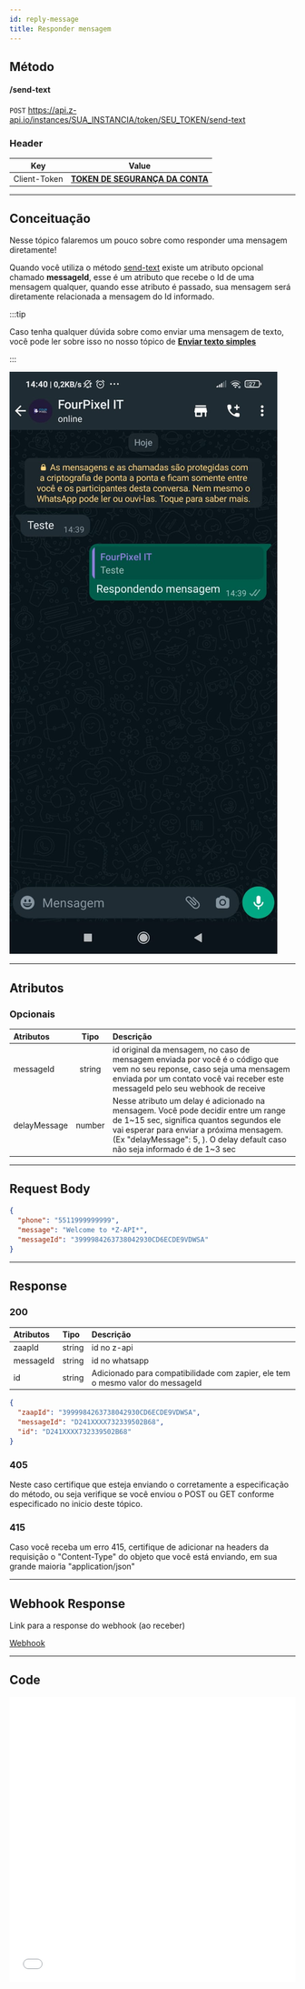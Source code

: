 ```yaml
---
id: reply-message
title: Responder mensagem
---
```


## Método

#### /send-text

`POST` https://api.z-api.io/instances/SUA_INSTANCIA/token/SEU_TOKEN/send-text

### Header

|      Key       |            Value            |
| :------------: |     :-----------------:     |
|  Client-Token  | **[TOKEN DE SEGURANÇA DA CONTA](https://developer.z-api.io/security/client-token)** |
---

## Conceituação

Nesse tópico falaremos um pouco sobre como responder uma mensagem diretamente!

Quando você utiliza o método [send-text](send-message-text) existe um atributo opcional chamado **messageId**, esse é um atributo que recebe o Id de uma mensagem qualquer, quando esse atributo é passado, sua mensagem será diretamente relacionada a mensagem do Id informado.

:::tip

Caso tenha qualquer dúvida sobre como enviar uma mensagem de texto, você pode ler sobre isso no nosso tópico de [**Enviar texto simples**](send-message-text)

:::

![image](../../img/reply-message.jpeg)

---

## Atributos

### Opcionais

| Atributos | Tipo | Descrição |
| :-- | :-: | :-- |
| messageId | string | id original da mensagem, no caso de mensagem enviada por você é o código que vem no seu reponse, caso seja uma mensagem enviada por um contato você vai receber este messageId pelo seu webhook de receive |
| delayMessage | number | Nesse atributo um delay é adicionado na mensagem. Você pode decidir entre um range de 1~15 sec, significa quantos segundos ele vai esperar para enviar a próxima mensagem. (Ex "delayMessage": 5, ). O delay default caso não seja informado é de 1~3 sec |

---

## Request Body

```json
{
  "phone": "5511999999999",
  "message": "Welcome to *Z-API*",
  "messageId": "3999984263738042930CD6ECDE9VDWSA"
}
```

---

## Response

### 200

| Atributos | Tipo   | Descrição      |
| :-------- | :----- | :------------- |
| zaapId    | string | id no z-api    |
| messageId | string | id no whatsapp |
| id | string | Adicionado para compatibilidade com zapier, ele tem o mesmo valor do messageId |

```json
{
  "zaapId": "3999984263738042930CD6ECDE9VDWSA",
  "messageId": "D241XXXX732339502B68",
  "id": "D241XXXX732339502B68"
}
```

### 405

Neste caso certifique que esteja enviando o corretamente a especificação do método, ou seja verifique se você enviou o POST ou GET conforme especificado no inicio deste tópico.

### 415

Caso você receba um erro 415, certifique de adicionar na headers da requisição o "Content-Type" do objeto que você está enviando, em sua grande maioria "application/json"

---

## Webhook Response

Link para a response do webhook (ao receber)

[Webhook](../webhooks/on-message-received#response)

---

## Code

<iframe src="//api.apiembed.com/?source=https://raw.githubusercontent.com/Z-API/z-api-docs/main/json-examples/reply-message.json&targets=all" frameborder="0" scrolling="no" width="100%" height="500px" seamless></iframe>
